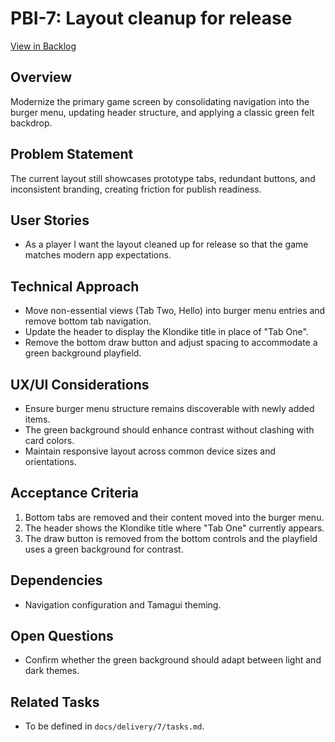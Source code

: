 # PBI-7: Layout cleanup for release

[View in Backlog](../backlog.md#user-content-7)

## Overview
Modernize the primary game screen by consolidating navigation into the burger menu, updating header structure, and applying a classic green felt backdrop.

## Problem Statement
The current layout still showcases prototype tabs, redundant buttons, and inconsistent branding, creating friction for publish readiness.

## User Stories
- As a player I want the layout cleaned up for release so that the game matches modern app expectations.

## Technical Approach
- Move non-essential views (Tab Two, Hello) into burger menu entries and remove bottom tab navigation.
- Update the header to display the Klondike title in place of "Tab One".
- Remove the bottom draw button and adjust spacing to accommodate a green background playfield.

## UX/UI Considerations
- Ensure burger menu structure remains discoverable with newly added items.
- The green background should enhance contrast without clashing with card colors.
- Maintain responsive layout across common device sizes and orientations.

## Acceptance Criteria
1. Bottom tabs are removed and their content moved into the burger menu.
2. The header shows the Klondike title where "Tab One" currently appears.
3. The draw button is removed from the bottom controls and the playfield uses a green background for contrast.

## Dependencies
- Navigation configuration and Tamagui theming.

## Open Questions
- Confirm whether the green background should adapt between light and dark themes.

## Related Tasks
- To be defined in `docs/delivery/7/tasks.md`.

